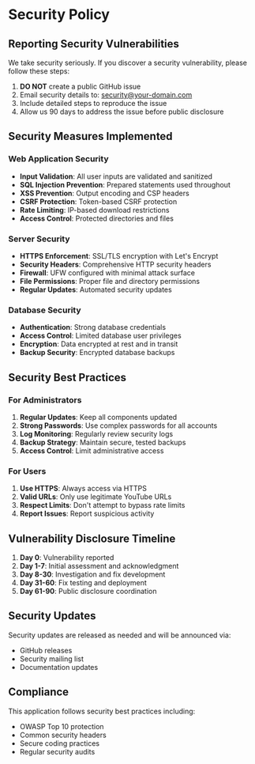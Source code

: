 # Security Policy

## Reporting Security Vulnerabilities

We take security seriously. If you discover a security vulnerability, please follow these steps:

1. **DO NOT** create a public GitHub issue
2. Email security details to: security@your-domain.com
3. Include detailed steps to reproduce the issue
4. Allow us 90 days to address the issue before public disclosure

## Security Measures Implemented

### Web Application Security
- **Input Validation**: All user inputs are validated and sanitized
- **SQL Injection Prevention**: Prepared statements used throughout
- **XSS Prevention**: Output encoding and CSP headers
- **CSRF Protection**: Token-based CSRF protection
- **Rate Limiting**: IP-based download restrictions
- **Access Control**: Protected directories and files

### Server Security
- **HTTPS Enforcement**: SSL/TLS encryption with Let's Encrypt
- **Security Headers**: Comprehensive HTTP security headers
- **Firewall**: UFW configured with minimal attack surface
- **File Permissions**: Proper file and directory permissions
- **Regular Updates**: Automated security updates

### Database Security
- **Authentication**: Strong database credentials
- **Access Control**: Limited database user privileges
- **Encryption**: Data encrypted at rest and in transit
- **Backup Security**: Encrypted database backups

## Security Best Practices

### For Administrators
1. **Regular Updates**: Keep all components updated
2. **Strong Passwords**: Use complex passwords for all accounts
3. **Log Monitoring**: Regularly review security logs
4. **Backup Strategy**: Maintain secure, tested backups
5. **Access Control**: Limit administrative access

### For Users
1. **Use HTTPS**: Always access via HTTPS
2. **Valid URLs**: Only use legitimate YouTube URLs
3. **Respect Limits**: Don't attempt to bypass rate limits
4. **Report Issues**: Report suspicious activity

## Vulnerability Disclosure Timeline

1. **Day 0**: Vulnerability reported
2. **Day 1-7**: Initial assessment and acknowledgment
3. **Day 8-30**: Investigation and fix development
4. **Day 31-60**: Fix testing and deployment
5. **Day 61-90**: Public disclosure coordination

## Security Updates

Security updates are released as needed and will be announced via:
- GitHub releases
- Security mailing list
- Documentation updates

## Compliance

This application follows security best practices including:
- OWASP Top 10 protection
- Common security headers
- Secure coding practices
- Regular security audits
